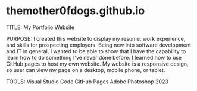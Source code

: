 # themother0fdogs.github.io
TITLE:
My Portfolio Website

PURPOSE:
I created this website to display my resume, work experience, and skills for prospecting employers. 
Being new into software development and IT in general, I wanted to be able to show that I have the capability 
to learn how to do something I've never done before. I learned how to use GitHub pages to host my own website. 
My website is a responsive design, so user can view my page on a desktop, mobile phone, or tablet.

TOOLS:
Visual Studio Code
GitHub Pages
Adobe Photoshop 2023
